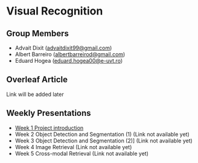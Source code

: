 # **Visual Recognition**

## Group Members

- Advait Dixit (advaitdixit99@gmail.com)
- Albert Barreiro (albertbarreirod@gmail.com)
- Eduard Hogea (eduard.hogea00@e-uvt.ro)

## Overleaf Article

Link will be added later

## Weekly Presentations

- [Week 1 Project introduction](https://docs.google.com/presentation/d/1S9_8x5Vc7RlXTraeNL5-cWn-vbvcuax4l4FJzjlnD2A/edit?usp=sharing)
- Week 2 Object Detection and Segmentation (1) (Link not available yet)
- Week 3 Object Detection and Segmentation (2)] (Link not available yet)
- Week 4 Image Retrieval (Link not available yet)
- Week 5 Cross-modal Retrieval (Link not available yet)


